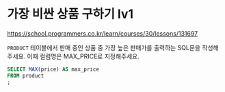 # 가장 비싼 상품 구하기 lv1
https://school.programmers.co.kr/learn/courses/30/lessons/131697

`PRODUCT` 테이블에서 판매 중인 상품 중 가장 높은 판매가를 출력하는 SQL문을 작성해주세요. 이때 컬럼명은 MAX_PRICE로 지정해주세요.

```sql
SELECT MAX(price) AS max_price
FROM product
;
```

